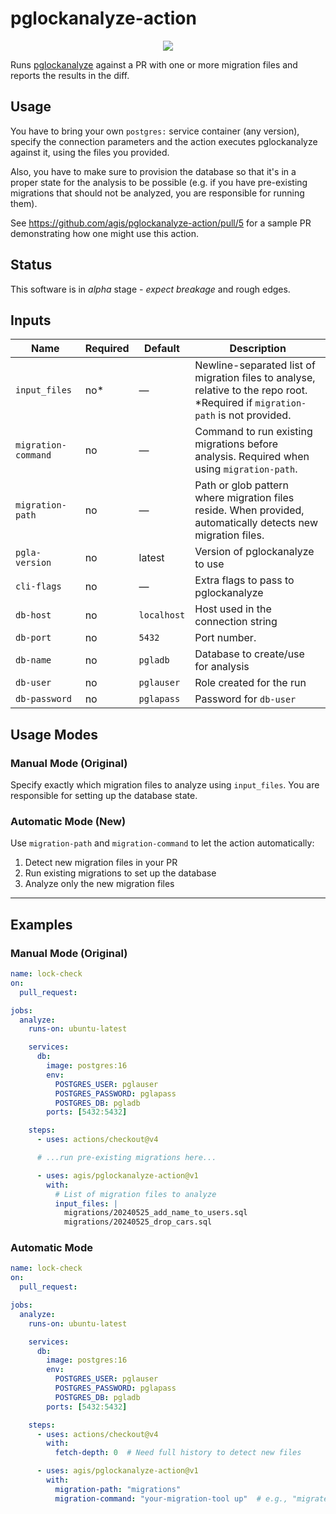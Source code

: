 # pglockanalyze-action

<p align="center">
  <img src="https://github.com/user-attachments/assets/3539ef87-8bce-436c-a826-fbdc4a7da526" />
</p>

Runs [pglockanalyze](https://github.com/agis/pglockanalyze) against a PR with one
or more migration files and reports the results in the diff.

## Usage

You have to bring your own `postgres:` service container (any version), specify the
connection parameters and the action executes pglockanalyze against it, using
the files you provided.

Also, you have to make sure to provision the database so that it's in a proper
state for the analysis to be possible (e.g. if you have pre-existing migrations
that should not be analyzed, you are responsible for running them).

See https://github.com/agis/pglockanalyze-action/pull/5 for a sample PR demonstrating how one might use this action.

## Status

This software is in *alpha* stage - *expect breakage* and rough edges.

## Inputs

| Name | Required | Default | Description |
|------|----------|---------|-------------|
| `input_files` | no* | — | Newline-separated list of migration files to analyse, relative to the repo root. *Required if `migration-path` is not provided. |
| `migration-command` | no | — | Command to run existing migrations before analysis. Required when using `migration-path`. |
| `migration-path` | no | — | Path or glob pattern where migration files reside. When provided, automatically detects new migration files. |
| `pgla-version` | no | latest | Version of pglockanalyze to use |
| `cli-flags` | no | — | Extra flags to pass to pglockanalyze |
| `db-host` | no | `localhost` | Host used in the connection string |
| `db-port` | no | `5432` | Port number. |
| `db-name` | no | `pgladb` | Database to create/use for analysis |
| `db-user` | no | `pglauser` | Role created for the run |
| `db-password` | no | `pglapass` | Password for `db-user` |

## Usage Modes

### Manual Mode (Original)
Specify exactly which migration files to analyze using `input_files`. You are responsible for setting up the database state.

### Automatic Mode (New)
Use `migration-path` and `migration-command` to let the action automatically:
1. Detect new migration files in your PR
2. Run existing migrations to set up the database
3. Analyze only the new migration files

---

## Examples

### Manual Mode (Original)

```yaml
name: lock-check
on:
  pull_request:

jobs:
  analyze:
    runs-on: ubuntu-latest

    services:
      db:
        image: postgres:16
        env:
          POSTGRES_USER: pglauser
          POSTGRES_PASSWORD: pglapass
          POSTGRES_DB: pgladb
        ports: [5432:5432]

    steps:
      - uses: actions/checkout@v4

      # ...run pre-existing migrations here...

      - uses: agis/pglockanalyze-action@v1
        with:
          # List of migration files to analyze
          input_files: |
            migrations/20240525_add_name_to_users.sql
            migrations/20240525_drop_cars.sql
```

### Automatic Mode

```yaml
name: lock-check
on:
  pull_request:

jobs:
  analyze:
    runs-on: ubuntu-latest

    services:
      db:
        image: postgres:16
        env:
          POSTGRES_USER: pglauser
          POSTGRES_PASSWORD: pglapass
          POSTGRES_DB: pgladb
        ports: [5432:5432]

    steps:
      - uses: actions/checkout@v4
        with:
          fetch-depth: 0  # Need full history to detect new files

      - uses: agis/pglockanalyze-action@v1
        with:
          migration-path: "migrations"
          migration-command: "your-migration-tool up"  # e.g., "migrate -path migrations -database $DATABASE_URL up"
```
